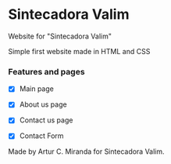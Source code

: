 # Sintecadora Valim
Website for "Sintecadora Valim"


Simple first website made in HTML and CSS

### Features and pages


-[x] Main page
-[x] About us page
-[x] Contact us page
-[x] Contact Form


Made by Artur C. Miranda for Sintecadora Valim.
